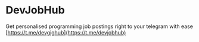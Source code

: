 # DevJobHub

Get personalised programming job postings right to your telegram with ease [https://t.me/devgighub](https://t.me/devjobhub)
